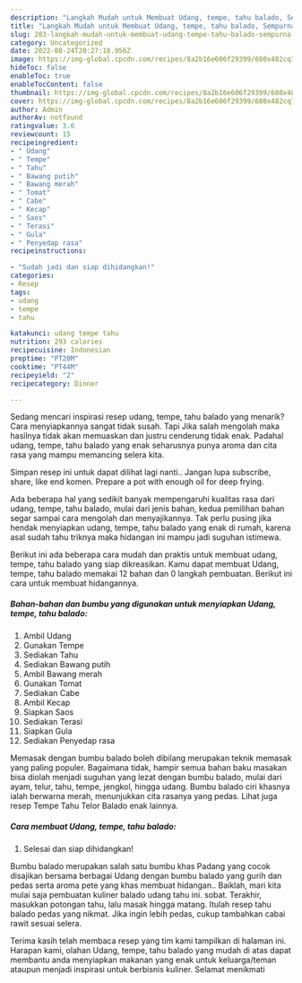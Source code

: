 ```yaml
---
description: "Langkah Mudah untuk Membuat Udang, tempe, tahu balado, Sempurna"
title: "Langkah Mudah untuk Membuat Udang, tempe, tahu balado, Sempurna"
slug: 203-langkah-mudah-untuk-membuat-udang-tempe-tahu-balado-sempurna
category: Uncategorized
date: 2022-08-24T20:27:18.956Z
image: https://img-global.cpcdn.com/recipes/8a2b16e606f29399/680x482cq70/udang-tempe-tahu-balado-foto-resep-utama.jpg
hideToc: false
enableToc: true
enableTocContent: false
thumbnail: https://img-global.cpcdn.com/recipes/8a2b16e606f29399/680x482cq70/udang-tempe-tahu-balado-foto-resep-utama.jpg
cover: https://img-global.cpcdn.com/recipes/8a2b16e606f29399/680x482cq70/udang-tempe-tahu-balado-foto-resep-utama.jpg
author: Admin
authorAv: notfound
ratingvalue: 3.6
reviewcount: 15
recipeingredient:
- " Udang"
- " Tempe"
- " Tahu"
- " Bawang putih"
- " Bawang merah"
- " Tomat"
- " Cabe"
- " Kecap"
- " Saos"
- " Terasi"
- " Gula"
- " Penyedap rasa"
recipeinstructions:

- "Sudah jadi dan siap dihidangkan!"
categories:
- Resep
tags:
- udang
- tempe
- tahu

katakunci: udang tempe tahu 
nutrition: 293 calories
recipecuisine: Indonesian
preptime: "PT20M"
cooktime: "PT44M"
recipeyield: "2"
recipecategory: Dinner

---
```



Sedang mencari inspirasi resep udang, tempe, tahu balado yang menarik? Cara menyiapkannya sangat tidak susah. Tapi Jika salah mengolah maka hasilnya tidak akan memuaskan dan justru cenderung tidak enak. Padahal udang, tempe, tahu balado yang enak seharusnya punya aroma dan cita rasa yang mampu memancing selera kita.


Simpan resep ini untuk dapat dilihat lagi nanti.. Jangan lupa subscribe, share, like end komen. Prepare a pot with enough oil for deep frying.

Ada beberapa hal yang sedikit banyak mempengaruhi kualitas rasa dari udang, tempe, tahu balado, mulai dari jenis bahan, kedua pemilihan bahan segar sampai cara mengolah dan menyajikannya. Tak perlu pusing jika hendak menyiapkan udang, tempe, tahu balado yang enak di rumah, karena asal sudah tahu triknya maka hidangan ini mampu jadi suguhan istimewa.


Berikut ini ada beberapa cara mudah dan praktis untuk membuat udang, tempe, tahu balado yang siap dikreasikan. Kamu dapat membuat Udang, tempe, tahu balado memakai 12 bahan dan 0 langkah pembuatan. Berikut ini cara untuk membuat hidangannya.

<!--inarticleads1-->

##### Bahan-bahan dan bumbu yang digunakan untuk menyiapkan Udang, tempe, tahu balado:

1. Ambil  Udang
1. Gunakan  Tempe
1. Sediakan  Tahu
1. Sediakan  Bawang putih
1. Ambil  Bawang merah
1. Gunakan  Tomat
1. Sediakan  Cabe
1. Ambil  Kecap
1. Siapkan  Saos
1. Sediakan  Terasi
1. Siapkan  Gula
1. Sediakan  Penyedap rasa


Memasak dengan bumbu balado boleh dibilang merupakan teknik memasak yang paling populer. Bagaimana tidak, hampir semua bahan baku masakan bisa diolah menjadi suguhan yang lezat dengan bumbu balado, mulai dari ayam, telur, tahu, tempe, jengkol, hingga udang. Bumbu balado ciri khasnya ialah berwarna merah, menunjukkan cita rasanya yang pedas. Lihat juga resep Tempe Tahu Telor Balado enak lainnya. 

<!--inarticleads2-->

##### Cara membuat Udang, tempe, tahu balado:


1. Selesai dan siap dihidangkan!

Bumbu balado merupakan salah satu bumbu khas Padang yang cocok disajikan bersama berbagai Udang dengan bumbu balado yang gurih dan pedas serta aroma pete yang khas membuat hidangan.. Baiklah, mari kita mulai saja pembuatan kuliner balado udang tahu ini. sobat. Terakhir, masukkan potongan tahu, lalu masak hingga matang. Itulah resep tahu balado pedas yang nikmat. Jika ingin lebih pedas, cukup tambahkan cabai rawit sesuai selera. 

Terima kasih telah membaca resep yang tim kami tampilkan di halaman ini. Harapan kami, olahan Udang, tempe, tahu balado yang mudah di atas dapat membantu anda menyiapkan makanan yang enak untuk keluarga/teman ataupun menjadi inspirasi untuk berbisnis kuliner. Selamat menikmati
